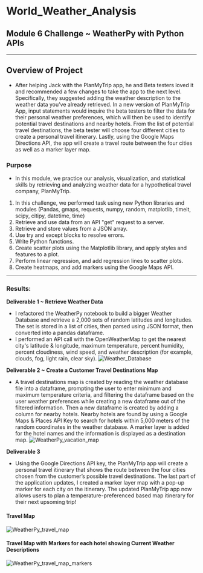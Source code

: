 # World_Weather_Analysis

## Module 6 Challenge ~ WeatherPy with Python APIs
---
## Overview of Project
- After helping Jack with the PlanMyTrip app, he and Beta testers loved it and recommended a few changes to take the app to the next level. Specifically, they suggested adding the weather description to the weather data you’ve already retrieved. In a new version of PlanMyTrip App, input statements would inquire the beta testers to filter the data for their personal weather preferences, which will then be used to identify potential travel destinations and nearby hotels. From the list of potential travel destinations, the beta tester will choose four different cities to create a personal travel itinerary. Lastly, using the Google Maps Directions API, the app will create a travel route between the four cities as well as a marker layer map.
### Purpose
- In this module, we practice our analysis, visualization, and statistical skills by retrieving and analyzing weather data for a hypothetical travel company, PlanMyTrip. 
1. In this challenge, we performed task using new Python libraries and modules (Pandas, gmaps, requests, numpy, random, matplotlib, timeit, scipy, citipy, datetime, time)
2. Retrieve and use data from an API "get" request to a server.
3. Retrieve and store values from a JSON array.
4. Use try and except blocks to resolve errors.
5. Write Python functions.
6. Create scatter plots using the Matplotlib library, and apply styles and features to a plot.
7. Perform linear regression, and add regression lines to scatter plots.
8. Create heatmaps, and add markers using the Google Maps API.
---
### Results: 
**Deliverable 1 ~ Retrieve Weather Data**
- I refactored the WeatherPy notebook to build a bigger Weather Database and retrieve a 2,000 sets of random latitudes and longitudes. The set is stored in a list of cities, then parsed using JSON format, then converted into a pandas dataframe. 
- I performed an API call with the OpenWeatherMap to get the nearest city's latitude & longitude, maximum temperature, percent humidity, percent cloudiness, wind speed, and weather description (for example, clouds, fog, light rain, clear sky).
![Weather_Database](https://user-images.githubusercontent.com/68654746/178605929-bf300e80-1ada-4a5b-8c33-0792ff0d4525.png)

**Deliverable 2 ~ Create a Customer Travel Destinations Map**
- A travel destinations map is created by reading the weather database file into a dataframe, prompting the user to enter minimum and maximum temperature criteria, and filtering the dataframe based on the user weather preferences while creating a new dataframe out of the filtered information. Then a new dataframe is created by adding a column for nearby hotels. Nearby hotels are found by using a Google Maps & Places API Key to search for hotels within 5,000 meters of the random coordinates in the weather database. A marker layer is added for the hotel names and the information is displayed as a destination map.
![WeatherPy_vacation_map](https://user-images.githubusercontent.com/68654746/178606378-8330bbd9-55c8-427e-aced-55459b296ad9.png)

**Deliverable 3**
- Using the Google Directions API key, the PlanMyTrip app will create a personal travel itinerary that shows the route between the four cities chosen from the customer’s possible travel destinations. The last part of the application updates, I created a marker layer map with a pop-up marker for each city on the itinerary. The updated PlanMyTrip app now allows users to plan a temperature-preferenced based map itinerary for their next upsoming trip!
#### Travel Map
![WeatherPy_travel_map](https://user-images.githubusercontent.com/68654746/178606623-2c67a114-3802-406e-aae1-e57a5a543219.png)

#### Travel Map with Markers for each hotel showing Current Weather Descriptions
![WeatherPy_travel_map_markers](https://user-images.githubusercontent.com/68654746/178606677-9fb8010a-747f-40be-a67a-a2eea158f2c5.png)
